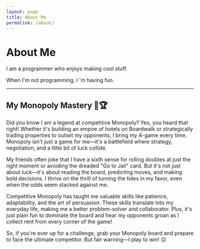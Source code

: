 ```yaml
---
layout: page
title: About Me
permalink: /about/
---
```


# About Me

I am a programmer who enjoys making cool stuff. 

When I'm not programming, I 'm having fun.

---

## My Monopoly Mastery 🎲🏆

Did you know I am a legend at competitive Monopoly? Yes, you heard that right! Whether it's building an empire of hotels on Boardwalk or strategically trading properties to outwit my opponents, I bring my A-game every time. Monopoly isn't just a game for me—it's a battlefield where strategy, negotiation, and a little bit of luck collide.

My friends often joke that I have a sixth sense for rolling doubles at just the right moment or avoiding the dreaded "Go to Jail" card. But it's not just about luck—it's about reading the board, predicting moves, and making bold decisions. I thrive on the thrill of turning the tides in my favor, even when the odds seem stacked against me.

Competitive Monopoly has taught me valuable skills like patience, adaptability, and the art of persuasion. These skills translate into my everyday life, making me a better problem-solver and collaborator. Plus, it's just plain fun to dominate the board and hear my opponents groan as I collect rent from every corner of the game!

So, if you're ever up for a challenge, grab your Monopoly board and prepare to face the ultimate competitor. But fair warning—I play to win! 😉

